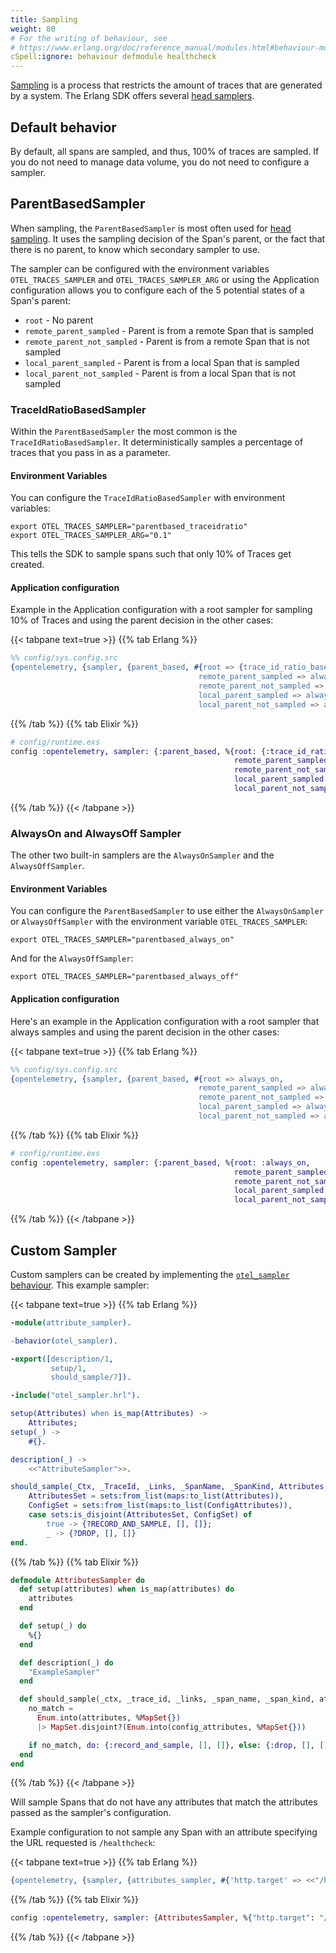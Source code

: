 ```yaml
---
title: Sampling
weight: 80
# For the writing of behaviour, see
# https://www.erlang.org/doc/reference_manual/modules.html#behaviour-module-attribute
cSpell:ignore: behaviour defmodule healthcheck
---
```


<!-- markdownlint-disable no-duplicate-heading -->
<!-- markdownlint-capture -->

[Sampling](/docs/concepts/sampling/) is a process that restricts the amount of
traces that are generated by a system. The Erlang SDK offers several
[head samplers](/docs/concepts/sampling#head-sampling).

## Default behavior

By default, all spans are sampled, and thus, 100% of traces are sampled. If you
do not need to manage data volume, you do not need to configure a sampler.

## ParentBasedSampler

When sampling, the `ParentBasedSampler` is most often used for
[head sampling](/docs/concepts/sampling/#head-sampling). It uses the sampling
decision of the Span's parent, or the fact that there is no parent, to know
which secondary sampler to use.

The sampler can be configured with the environment variables
`OTEL_TRACES_SAMPLER` and `OTEL_TRACES_SAMPLER_ARG` or using the Application
configuration allows you to configure each of the 5 potential states of a Span's
parent:

- `root` - No parent
- `remote_parent_sampled` - Parent is from a remote Span that is sampled
- `remote_parent_not_sampled` - Parent is from a remote Span that is not sampled
- `local_parent_sampled` - Parent is from a local Span that is sampled
- `local_parent_not_sampled` - Parent is from a local Span that is not sampled

### TraceIdRatioBasedSampler

Within the `ParentBasedSampler` the most common is the
`TraceIdRatioBasedSampler`. It deterministically samples a percentage of traces
that you pass in as a parameter.

#### Environment Variables

You can configure the `TraceIdRatioBasedSampler` with environment variables:

```shell
export OTEL_TRACES_SAMPLER="parentbased_traceidratio"
export OTEL_TRACES_SAMPLER_ARG="0.1"
```

This tells the SDK to sample spans such that only 10% of Traces get created.

#### Application configuration

Example in the Application configuration with a root sampler for sampling 10% of
Traces and using the parent decision in the other cases:

{{< tabpane text=true >}} {{% tab Erlang %}}

```erlang
%% config/sys.config.src
{opentelemetry, {sampler, {parent_based, #{root => {trace_id_ratio_based, 0.10},
                                          remote_parent_sampled => always_on,
                                          remote_parent_not_sampled => always_off,
                                          local_parent_sampled => always_on,
                                          local_parent_not_sampled => always_off}}}}
```

{{% /tab %}} {{% tab Elixir %}}

```elixir
# config/runtime.exs
config :opentelemetry, sampler: {:parent_based, %{root: {:trace_id_ratio_based, 0.10},
                                                  remote_parent_sampled: :always_on,
                                                  remote_parent_not_sampled: :always_off,
                                                  local_parent_sampled: :always_on,
                                                  local_parent_not_sampled: :always_off}}
```

{{% /tab %}} {{< /tabpane >}}

### AlwaysOn and AlwaysOff Sampler

The other two built-in samplers are the `AlwaysOnSampler` and the
`AlwaysOffSampler`.

#### Environment Variables

You can configure the `ParentBasedSampler` to use either the `AlwaysOnSampler`
or `AlwaysOffSampler` with the environment variable `OTEL_TRACES_SAMPLER`:

```shell
export OTEL_TRACES_SAMPLER="parentbased_always_on"
```

And for the `AlwaysOffSampler`:

```shell
export OTEL_TRACES_SAMPLER="parentbased_always_off"
```

#### Application configuration

Here's an example in the Application configuration with a root sampler that
always samples and using the parent decision in the other cases:

{{< tabpane text=true >}} {{% tab Erlang %}}

```erlang
%% config/sys.config.src
{opentelemetry, {sampler, {parent_based, #{root => always_on,
                                          remote_parent_sampled => always_on,
                                          remote_parent_not_sampled => always_off,
                                          local_parent_sampled => always_on,
                                          local_parent_not_sampled => always_off}}}}
```

{{% /tab %}} {{% tab Elixir %}}

```elixir
# config/runtime.exs
config :opentelemetry, sampler: {:parent_based, %{root: :always_on,
                                                  remote_parent_sampled: :always_on,
                                                  remote_parent_not_sampled: :always_off,
                                                  local_parent_sampled: :always_on,
                                                  local_parent_not_sampled: :always_off}}
```

{{% /tab %}} {{< /tabpane >}}

## Custom Sampler

Custom samplers can be created by implementing the
[`otel_sampler` behaviour](https://hexdocs.pm/opentelemetry/1.3.0/otel_sampler.html#callbacks).
This example sampler:

{{< tabpane text=true >}} {{% tab Erlang %}}

```erlang
-module(attribute_sampler).

-behavior(otel_sampler).

-export([description/1,
         setup/1,
         should_sample/7]).

-include("otel_sampler.hrl").

setup(Attributes) when is_map(Attributes) ->
    Attributes;
setup(_) ->
    #{}.

description(_) ->
    <<"AttributeSampler">>.

should_sample(_Ctx, _TraceId, _Links, _SpanName, _SpanKind, Attributes, ConfigAttributes) ->
    AttributesSet = sets:from_list(maps:to_list(Attributes)),
    ConfigSet = sets:from_list(maps:to_list(ConfigAttributes)),
    case sets:is_disjoint(AttributesSet, ConfigSet) of
        true -> {?RECORD_AND_SAMPLE, [], []};
        _ -> {?DROP, [], []}
end.
```

{{% /tab %}} {{% tab Elixir %}}

```elixir
defmodule AttributesSampler do
  def setup(attributes) when is_map(attributes) do
    attributes
  end

  def setup(_) do
    %{}
  end

  def description(_) do
    "ExampleSampler"
  end

  def should_sample(_ctx, _trace_id, _links, _span_name, _span_kind, attributes, config_attributes) do
    no_match =
      Enum.into(attributes, %MapSet{})
      |> MapSet.disjoint?(Enum.into(config_attributes, %MapSet{}))

    if no_match, do: {:record_and_sample, [], []}, else: {:drop, [], []}
  end
end
```

{{% /tab %}} {{< /tabpane >}}

Will sample Spans that do not have any attributes that match the attributes
passed as the sampler's configuration.

Example configuration to not sample any Span with an attribute specifying the
URL requested is `/healthcheck`:

{{< tabpane text=true >}} {{% tab Erlang %}}

```erlang
{opentelemetry, {sampler, {attributes_sampler, #{'http.target' => <<"/healthcheck">>}}}}
```

{{% /tab %}} {{% tab Elixir %}}

```elixir
config :opentelemetry, sampler: {AttributesSampler, %{"http.target": "/healthcheck"}}
```

{{% /tab %}} {{< /tabpane >}}
